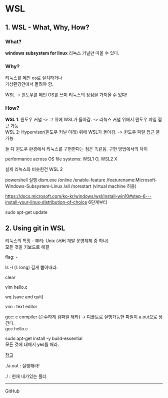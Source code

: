 # WSL

## 1. WSL - What, Why, How?

### What?
**windows subsystem for linux**
리눅스 커널만 따올 수 있다.

### Why?
리눅스를 메인 os로 설치하거나  
가상환경안에서 돌려야 함.  

WSL
-> 윈도우를 메인 OS를 쓰며 리눅스의 장점을 가져올 수 있다!

### How?
**WSL 1**: 윈도우 커널 -> 그 위에 WSL가 돌아감. -> 리눅스 커널 위에서 윈도우 파일 접근 가능  
WSL 2: Hypervisor(윈도우 커널 아래) 위에 WSL가 돌아감. -> 윈도우 파일 접근 불가능  

둘 다 윈도우 환경에서 리눅스를 구현한다는 점은 똑같음.
구현 방법에서의 차이

performance across OS file systems: WSL1 O, WSL2 X

실제 리눅스와 비슷한건 WSL 2  


powershell 실행
dism.exe /online /enable-feature /featurename:Microsoft-Windows-Subsystem-Linux /all /norestart (virtual machine 허용)

https://docs.microsoft.com/ko-kr/windows/wsl/install-win10#step-6---install-your-linux-distribution-of-choice 6단계부터  

sudo apt-get update 

## 2. Using git in WSL

리눅스의 특징 - 뿌리: Unix (서버 개발 운영체제 중 하나)  
모든 것을 키보드로 해결  

flag: -

ls -l (l: long) 길게 뽑아내라.

clear

vim hello.c

wq (save and quit)  

vim : text editor  

gcc: c compiler (순수하게 컴파일 해라) -> 디폴트로 실행가능한 파일이 a.out으로 생긴다.  
gcc hello.c  

sudo apt-get install -y build-essential  
모든 것에 대해서 yes를 해라.   

[참고](http://linux-command.org/ko/build-essential.html)  

./a.out : 실행해라!   

./ : 현재 내가있는 폴더  

---

GitHub
